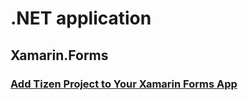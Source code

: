 # .NET application

## Xamarin.Forms

### [Add Tizen Project to Your Xamarin Forms App](/application/dotnet/xamarin/add-tizen-project-to-your-xamarin-forms-app.md)

